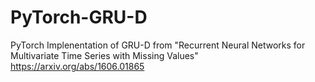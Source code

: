 # PyTorch-GRU-D
PyTorch Implenentation of GRU-D from "Recurrent Neural Networks for Multivariate Time Series with Missing Values" https://arxiv.org/abs/1606.01865
